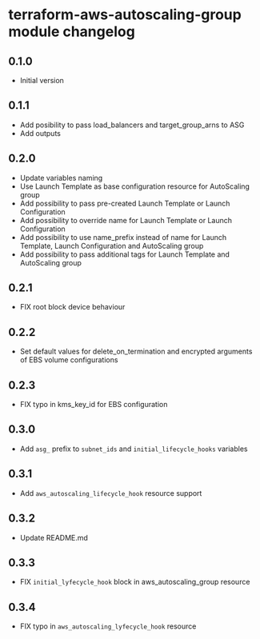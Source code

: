 # terraform-aws-autoscaling-group module changelog

## 0.1.0

- Initial version

## 0.1.1

- Add posibility to pass load_balancers and target_group_arns to ASG
- Add outputs

## 0.2.0

- Update variables naming
- Use Launch Template as base configuration resource for AutoScaling group
- Add possibility to pass pre-created Launch Template or Launch Configuration
- Add possibility to override name for Launch Template or Launch Configuration
- Add possibility to use name_prefix instead of name for Launch Template, Launch Configuration and AutoScaling group
- Add possibility to pass additional tags for Launch Template and AutoScaling group

## 0.2.1

- FIX root block device behaviour

## 0.2.2

- Set default values for delete_on_termination and encrypted arguments of EBS volume configurations

## 0.2.3

- FIX typo in kms_key_id for EBS configuration

## 0.3.0

- Add `asg_` prefix to `subnet_ids` and `initial_lifecycle_hooks` variables

## 0.3.1

- Add `aws_autoscaling_lifecycle_hook` resource support

## 0.3.2

- Update README.md

## 0.3.3

- FIX `initial_lyfecycle_hook` block in aws_autoscaling_group resource

## 0.3.4

- FIX typo in `aws_autoscaling_lyfecycle_hook` resource
